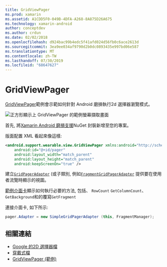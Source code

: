 ```yaml
---
title: GridViewPager
ms.prod: xamarin
ms.assetid: A1CDD5F0-049B-4DFA-A268-8A875D26A675
ms.technology: xamarin-android
author: conceptdev
ms.author: crdun
ms.date: 02/02/2018
ms.openlocfilehash: d924bac99b4edc5f41afd024d56fb0c6ace2613d
ms.sourcegitcommit: 3ea9ee034af9790d2b0dc0893435e997bd06e587
ms.translationtype: MT
ms.contentlocale: zh-TW
ms.lasthandoff: 07/30/2019
ms.locfileid: "68647627"
---
```

# <a name="gridviewpager"></a>GridViewPager

[GridViewPager](https://docs.microsoft.com/samples/xamarin/monodroid-samples/wear-gridviewpager)範例會示範如何針對 Android 磨損執行2d 選擇器瀏覽模式。

![正方形顯示上 GridViewPager 的範例螢幕擷取畫面](gridviewpager-images/gridviewpager.png)

首先, 將[Xamarin Android 磨損支援](https://www.nuget.org/packages/Xamarin.Android.Wear/)NuGet 封裝新增至您的專案。

版面配置 XML 看起來像這樣:

```xml
<android.support.wearable.view.GridViewPager xmlns:android="http://schemas.android.com/apk/res/android"
    android:id="@+id/pager"
    android:layout_width="match_parent"
    android:layout_height="match_parent"
    android:keepScreenOn="true" />
```

建立[`GridPagerAdapter`](https://developer.android.com/reference/android/support/wearable/view/GridPagerAdapter.html)
(或子類別, 例如[`FragmentGridPagerAdapter`](https://developer.android.com/reference/android/support/wearable/view/FragmentGridPagerAdapter.html)
提供要在使用者流覽時顯示的視圖。

[範例介面卡](https://github.com/xamarin/monodroid-samples/blob/master/wear/GridViewPager/GridViewPager/SimpleGridPagerAdapter.cs)顯示如何執行必要的方法, 包括、 `RowCount` `GetColumnCount`、 `GetBackground`和的覆寫`GetFragment`

連接介面卡, 如下所示:

```csharp
pager.Adapter = new SimpleGridPagerAdapter (this, FragmentManager);
```



## <a name="related-links"></a>相關連結

- [Google 的2D 選擇器檔](https://developer.android.com/training/wearables/ui/2d-picker.html)
- [穿戴式檔](https://developer.android.com/reference/android/support/wearable/view/package-summary.html)
- [GridViewPager (範例)](https://docs.microsoft.com/samples/xamarin/monodroid-samples/wear-gridviewpager)

